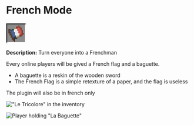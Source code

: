 # French Mode
![icon](../assets/icons/french_mode.png)

**Description:** Turn everyone into a Frenchman

Every online players will be gived a French flag and a baguette.

- A baguette is a reskin of the wooden sword
- The French Flag is a simple retexture of a paper, and the flag is useless

The plugin will also be in french only

!["Le Tricolore" in the inventory](/assets/votes/tricolore.png)

![Player holding "La Baguette"](/assets/votes/la_baguette.png)